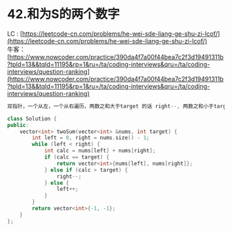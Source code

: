 # 42.和为S的两个数字

LC : [https://leetcode-cn.com/problems/he-wei-sde-liang-ge-shu-zi-lcof/](https://leetcode-cn.com/problems/he-wei-sde-liang-ge-shu-zi-lcof/)<br />牛客：[https://www.nowcoder.com/practice/390da4f7a00f44bea7c2f3d19491311b?tpId=13&&tqId=11195&rp=1&ru=/ta/coding-interviews&qru=/ta/coding-interviews/question-ranking](https://www.nowcoder.com/practice/390da4f7a00f44bea7c2f3d19491311b?tpId=13&&tqId=11195&rp=1&ru=/ta/coding-interviews&qru=/ta/coding-interviews/question-ranking)<br />

```cpp
双指针，一个从左，一个从右遍历，两数之和大于target 的话 right--, 两数之和小于target的话 left++
```


```cpp
class Solution {
public:
    vector<int> twoSum(vector<int> &nums, int target) {
        int left = 0, right = nums.size() - 1;
        while (left < right) {
            int calc = nums[left] + nums[right];
            if (calc == target) {
                return vector<int>{nums[left], nums[right]};
            } else if (calc > target) {
                right--;
            } else {
                left++;
            }
        }
        return vector<int>{-1, -1};
    }
};
```
